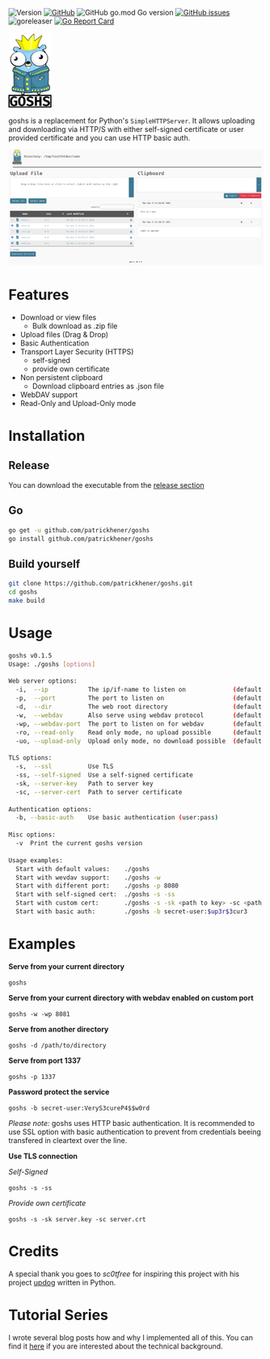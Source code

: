 ![Version](https://img.shields.io/badge/Version-v0.1.8-green)
[![GitHub](https://img.shields.io/github/license/patrickhener/goshs)](https://github.com/patrickhener/goshs/blob/master/LICENSE)
![GitHub go.mod Go version](https://img.shields.io/github/go-mod/go-version/patrickhener/goshs)
[![GitHub issues](https://img.shields.io/github/issues-raw/patrickhener/goshs)](https://github.com/patrickhener/goshs/issues)
![goreleaser](https://github.com/patrickhener/goshs/workflows/goreleaser/badge.svg)
[![Go Report Card](https://goreportcard.com/badge/github.com/patrickhener/goshs)](https://goreportcard.com/report/github.com/patrickhener/goshs)

<img src="https://github.com/patrickhener/image-cdn/blob/main/goshs-logo-github.png" alt="goshs-logo" width="85">

goshs is a replacement for Python's `SimpleHTTPServer`. It allows uploading and downloading via HTTP/S with either self-signed certificate or user provided certificate and you can use HTTP basic auth.

<kbd><img src="https://github.com/patrickhener/image-cdn/blob/main/goshs-screenshot.png" alt="goshs-screenshot"></kbd>

# Features
* Download or view files
  * Bulk download as .zip file
* Upload files (Drag & Drop)
* Basic Authentication
* Transport Layer Security (HTTPS)
  * self-signed
  * provide own certificate
* Non persistent clipboard
  * Download clipboard entries as .json file
* WebDAV support
* Read-Only and Upload-Only mode

# Installation

## Release
You can download the executable from the [release section](https://github.com/patrickhener/goshs/releases)

## Go

```bash
go get -u github.com/patrickhener/goshs
go install github.com/patrickhener/goshs
```

## Build yourself

```bash
git clone https://github.com/patrickhener/goshs.git
cd goshs
make build
```

# Usage

```bash
goshs v0.1.5
Usage: ./goshs [options]

Web server options:
  -i,  --ip           The ip/if-name to listen on             (default: 0.0.0.0)
  -p,  --port         The port to listen on                   (default: 8000)
  -d,  --dir          The web root directory                  (default: current working path)
  -w,  --webdav       Also serve using webdav protocol        (default: false)
  -wp, --webdav-port  The port to listen on for webdav        (default: 8001)
  -ro, --read-only    Read only mode, no upload possible      (default: false)
  -uo, --upload-only  Upload only mode, no download possible  (default: false)

TLS options:
  -s,  --ssl          Use TLS
  -ss, --self-signed  Use a self-signed certificate
  -sk, --server-key   Path to server key
  -sc, --server-cert  Path to server certificate

Authentication options:
  -b, --basic-auth    Use basic authentication (user:pass)

Misc options:
  -v  Print the current goshs version

Usage examples:
  Start with default values:    ./goshs
  Start with wevdav support:    ./goshs -w
  Start with different port:    ./goshs -p 8080
  Start with self-signed cert:  ./goshs -s -ss
  Start with custom cert:       ./goshs -s -sk <path to key> -sc <path to cert>
  Start with basic auth:        ./goshs -b secret-user:$up3r$3cur3
```

# Examples

**Serve from your current directory**

`goshs`

**Serve from your current directory with webdav enabled on custom port**

`goshs -w -wp 8081`

**Serve from another directory**

`goshs -d /path/to/directory`

**Serve from port 1337**

`goshs -p 1337`

**Password protect the service**

`goshs -b secret-user:VeryS3cureP4$$w0rd`

*Please note:* goshs uses HTTP basic authentication. It is recommended to use SSL option with basic authentication to prevent from credentials beeing transfered in cleartext over the line.

**Use TLS connection**

*Self-Signed*

`goshs -s -ss`

*Provide own certificate*

`goshs -s -sk server.key -sc server.crt`

# Credits

A special thank you goes to *sc0tfree* for inspiring this project with his project [updog](https://github.com/sc0tfree/updog) written in Python.

# Tutorial Series

I wrote several blog posts how and why I implemented all of this. You can find it [here](https://hesec.de/tags/goshs/) if you are interested about the technical background.
